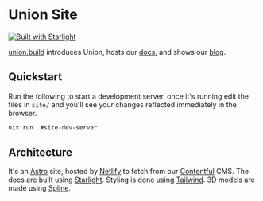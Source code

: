 # Union Site

[![Built with Starlight](https://astro.badg.es/v2/built-with-starlight/tiny.svg)](https://starlight.astro.build)

[union.build](https://union.build) introduces Union, hosts our [docs](https://union.build/docs), and shows our [blog](https://union.build/blog).

## Quickstart

Run the following to start a development server, once it's running edit the files in `site/` and you'll see your changes reflected immediately in the browser.

```sh
nix run .#site-dev-server
```

## Architecture

It's an [Astro] site, hosted by [Netlify] to fetch from our [Contentful] CMS. The docs are built using [Starlight]. Styling is done using [Tailwind]. 3D models are made using [Spline].

[Astro]: https://astro.build
[Tailwind]: https://tailwindcss.com
[Starlight]: https://starlight.astro.build
[Netlify]: https://www.netlify.com
[Contentful]: https://www.contentful.com
[Spline]: https://spline.design
